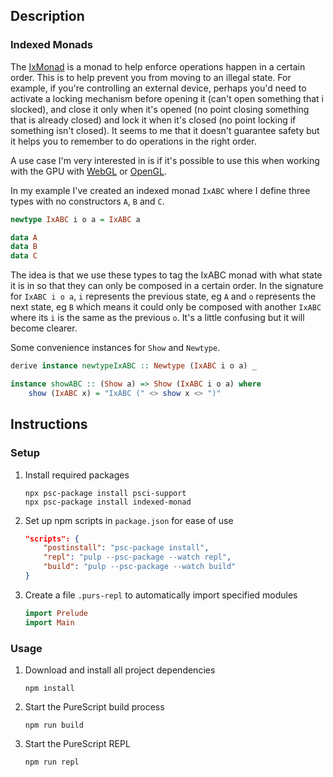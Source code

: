 ## Description
### Indexed Monads
The [IxMonad](https://pursuit.purescript.org/packages/purescript-indexed-monad/1.0.0/docs/Control.Monad.Indexed#t:IxMonad) is a monad to help enforce operations happen in a certain order. This is to help prevent you from moving to an illegal state. For example, if you're controlling an external device, perhaps you'd need to activate a locking mechanism before opening it (can't open something that i slocked), and close it only when it's opened (no point closing something that is already closed) and lock it when it's closed (no point locking if something isn't closed). It seems to me that it doesn't guarantee safety but it helps you to remember to do operations in the right order.

A use case I'm very interested in is if it's possible to use this when working with the GPU with [WebGL](https://get.webgl.org/) or [OpenGL](https://opengl.org/).

In my example I've created an indexed monad `IxABC` where I define three types with no constructors `A`, `B` and `C`.
```purescript
newtype IxABC i o a = IxABC a

data A
data B
data C
```
The idea is that we use these types to tag the IxABC monad with what state it is in so that they can only be composed in a certain order. In the signature for `IxABC i o a`, `i` represents the previous state, eg `A` and `o` represents the next state, eg `B` which means it could only be composed with another `IxABC` where its `i` is the same as the previous `o`. It's a little confusing but it will become clearer.

Some convenience instances for `Show` and `Newtype`.
```purescript
derive instance newtypeIxABC :: Newtype (IxABC i o a) _

instance showABC :: (Show a) => Show (IxABC i o a) where
    show (IxABC x) = "IxABC (" <> show x <> ")"
```
## Instructions
### Setup
1. Install required packages
    ```
    npx psc-package install psci-support
    npx psc-package install indexed-monad
    ```
1. Set up npm scripts in `package.json` for ease of use
    ```json
    "scripts": {
        "postinstall": "psc-package install",
        "repl": "pulp --psc-package --watch repl",
        "build": "pulp --psc-package --watch build"
    }
    ```
1. Create a file `.purs-repl` to automatically import specified modules
    ```purescript
    import Prelude
    import Main
    ```
### Usage
1. Download and install all project dependencies
    ```
    npm install
    ```
1. Start the PureScript build process
    ```
    npm run build
    ```
1. Start the PureScript REPL
    ```
    npm run repl
    ```